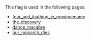 This flag is used in the following pages:
 - [fear_and_loathing_in_provincename](../events/fear_and_loathing_in_provincename.md)
 - [the_discovery](../events/the_discovery.md)
 - [dance_macabre](../events/dance_macabre.md)
 - [our_monarch_dies](../events/our_monarch_dies.md)
